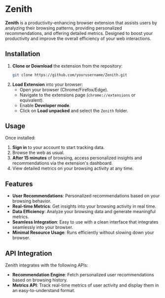 
# Zenith

**Zenith** is a productivity-enhancing browser extension that assists users by analyzing their browsing patterns, providing personalized recommendations, and offering detailed metrics. Designed to boost your productivity and improve the overall efficiency of your web interactions.


## Installation

1. **Clone or Download** the extension from the repository:
    ```bash
    git clone https://github.com/yourusername/Zenith.git
    ```
2. **Load Extension** into your browser:
    - Open your browser (Chrome/Firefox/Edge).
    - Navigate to the extensions page (`chrome://extensions` or equivalent).
    - Enable **Developer mode**.
    - Click on **Load unpacked** and select the `Zenith` folder.

## Usage

Once installed:
1. **Sign in** to your account to start tracking data.
2. Browse the web as usual.
3. **After 15 minutes** of browsing, access personalized insights and recommendations via the extension's dashboard.
4. View detailed metrics on your browsing activity at any time.


## Features

- **User Recommendations**: Personalized recommendations based on your browsing behavior.
- **Real-time Metrics**: Get insights into your browsing activity in real time.
- **Data Efficiency**: Analyze your browsing data and generate meaningful metrics.
- **Seamless Integration**: Easy to use with a clean interface that integrates seamlessly into your browser.
- **Minimal Resource Usage**: Runs efficiently without slowing down your browser.



## API Integration

Zenith integrates with the following APIs:
- **Recommendation Engine**: Fetch personalized user recommendations based on browsing history.
- **Metrics API**: Track real-time metrics of user activity and display them in an easy-to-understand format.



